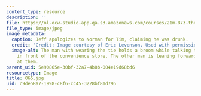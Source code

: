```yaml
---
content_type: resource
description: ''
file: https://ol-ocw-studio-app-qa.s3.amazonaws.com/courses/21m-873-theater-arts-topics-suburbia-january-iap-2008/c9de58a71998c8f6cc453228bf81d796_065.jpg
file_type: image/jpeg
image_metadata:
  caption: Jeff apologizes to Norman for Tim, claiming he was drunk.
  credit: 'Credit: Image courtesy of Eric Levenson. Used with permission.'
  image-alt: The man with wearing the tie holds a broom while talking to the woman
    in front of the convenience store. The other man is leaning forward and looking
    at them.
parent_uid: 5e90865e-30bf-32a7-4b8b-004e19d68bd6
resourcetype: Image
title: 065.jpg
uid: c9de58a7-1998-c8f6-cc45-3228bf81d796
---
```

